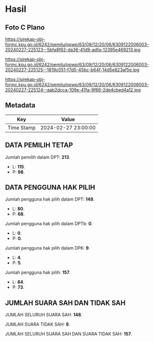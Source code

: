 # Hasil

## Foto C Plano

https://sirekap-obj-formc.kpu.go.id/6242/pemilu/ppwp/63/09/12/20/06/6309122006003-20240227-225123--5bfa8f62-da36-41d9-adfa-12395e469213.jpg

https://sirekap-obj-formc.kpu.go.id/6242/pemilu/ppwp/63/09/12/20/06/6309122006003-20240227-225125--1819c051-f7d5-45bc-b64f-14d5e823af5e.jpg

https://sirekap-obj-formc.kpu.go.id/6242/pemilu/ppwp/63/09/12/20/06/6309122006003-20240227-225124--aab2dcca-109e-41fa-9f66-2de4cbed4a12.jpg


## Metadata

| Key        | Value               |
| ---------- | ------------------- |
| Time Stamp | 2024-02-27 23:00:00 |


## DATA PEMILIH TETAP

Jumlah pemilih dalam DPT: **213**.
 * L: **115**.
 * P: **98**.

## DATA PENGGUNA HAK PILIH

Jumlah pengguna hak pilih dalam DPT: **148**.
 * L: **80**.
 * P: **68**.

Jumlah pengguna hak pilih dalam DPTb: **0**.
 * L: **0**.
 * P: **0**.

Jumlah pengguna hak pilih dalam DPK: **9**.
 * L: **4**.
 * P: **5**.

Jumlah pengguna hak pilih: **157**.
 * L: **84**.
 * P: **73**.

## JUMLAH SUARA SAH DAN TIDAK SAH

JUMLAH SELURUH SUARA SAH: **148**.

JUMLAH SUARA TIDAK SAH: **9**.

JUMLAH SELURUH SUARA SAH DAN SUARA TIDAK SAH: **157**.


